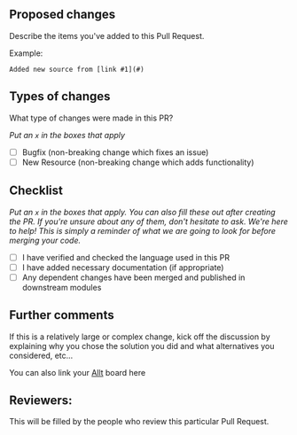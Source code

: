 ## Proposed changes

Describe the items you've added to this Pull Request.

Example:

    Added new source from [link #1](#)

## Types of changes

What type of changes were made in this PR?

_Put an `x` in the boxes that apply_

- [ ] Bugfix (non-breaking change which fixes an issue)
- [ ] New Resource (non-breaking change which adds functionality)

## Checklist

_Put an `x` in the boxes that apply. You can also fill these out after creating the PR. If you're unsure about any of them, don't hesitate to ask. We're here to help! This is simply a reminder of what we are going to look for before merging your code._

- [ ] I have verified and checked the language used in this PR
- [ ] I have added necessary documentation (if appropriate)
- [ ] Any dependent changes have been merged and published in downstream modules

## Further comments

If this is a relatively large or complex change, kick off the discussion by explaining why you chose the solution you did and what alternatives you considered, etc...

You can also link your [Allt](https://allt.in/) board here

## Reviewers: 

This will be filled by the people who review this particular Pull Request.

